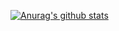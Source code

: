 [![Anurag's github stats](https://github-readme-stats.vercel.app/api?username=ThePowerP)](https://github.com/anuraghazra/github-readme-stats)
